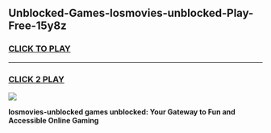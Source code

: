 
## Unblocked-Games-losmovies-unblocked-Play-Free-15y8z
<h3>
<a href="https://premium76.site?title=losmovies-unblocked&ref=23A">CLICK TO PLAY</a></h3>
<hr>

<h3>
<a href="https://premium76.site?title=losmovies-unblocked&ref=23A">CLICK 2 PLAY</a>
  
</h3>

<a href="https://premium76.site?title=losmovies-unblocked&ref=23A"><img src="https://clearcache.store/games.png"></a>


**losmovies-unblocked games unblocked: Your Gateway to Fun and Accessible Online Gaming**
